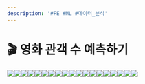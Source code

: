 ```yaml
---
description: '#FE #ML #데이터_분석'
---
```


# 🎬 영화 관객 수 예측하기

![](<../../../../.gitbook/assets/image (44).png>)![](<../../../../.gitbook/assets/Untitled 1 (11).png>)![](<../../../../.gitbook/assets/Untitled 2 (11).png>)![](<../../../../.gitbook/assets/Untitled 3 (13).png>)![](<../../../../.gitbook/assets/Untitled 4 (13).png>)![](<../../../../.gitbook/assets/Untitled 5 (13).png>)![](<../../../../.gitbook/assets/Untitled 6 (14).png>)![](<../../../../.gitbook/assets/Untitled 7 (15).png>)![](<../../../../.gitbook/assets/Untitled 8 (11).png>)![](<../../../../.gitbook/assets/Untitled 9 (15).png>)![](<../../../../.gitbook/assets/Untitled 10 (12).png>)![](<../../../../.gitbook/assets/Untitled 11 (14).png>)![](<../../../../.gitbook/assets/Untitled 12 (15).png>)![](<../../../../.gitbook/assets/Untitled 13 (10).png>)![](<../../../../.gitbook/assets/Untitled 14 (10).png>)![](<../../../../.gitbook/assets/Untitled 15 (13).png>)![](<../../../../.gitbook/assets/Untitled 16 (11).png>)![](<../../../../.gitbook/assets/Untitled 17 (9).png>)![](<../../../../.gitbook/assets/Untitled 18 (11).png>)
